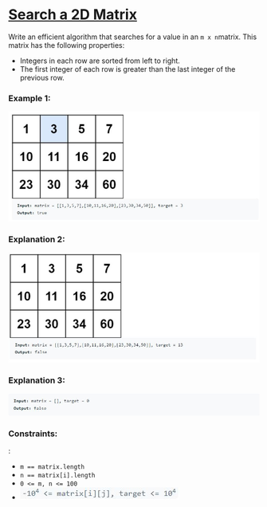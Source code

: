 <h1><a href="https://leetcode.com/problems/search-a-2d-matrix/">Search a 2D Matrix</a></h1>

<p>
Write an efficient algorithm that searches for a value in an <code>m x n</code>matrix. This matrix has the following properties:
</p>
  <ul>
   <li>Integers in each row are sorted from left to right.</li>
   <li>The first integer of each row is greater than the last integer of the previous row.</li>
  </ul>

  <h3><b>Example 1:</b></h3>
  <img src="Image1.png" alt="Explanation">
<h3><b>Explanation 2:</b></h3>
 <img src="Image2.png" alt="Explanation">
 <h3><b>Explanation 3:</b></h3>
 <img src="Image3.png" alt="Explanation">

<h3><b>Constraints:</b></h3>:
<ul>
<li><code>m == matrix.length</code></li>
<li><code>n == matrix[i].length</code></li>
<li><code>0 <= m, n <= 100</code></li>
<li><img src="Image4.png" alt="Constraints"></li>
</ul>


